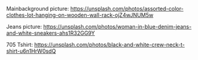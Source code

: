 Mainbackground picture:
https://unsplash.com/photos/assorted-color-clothes-lot-hanging-on-wooden-wall-rack-ojZ4wJNUM5w

Jeans picture:
https://unsplash.com/photos/woman-in-blue-denim-jeans-and-white-sneakers-ahs1R32GG9Y

705 Tshirt:
https://unsplash.com/photos/black-and-white-crew-neck-t-shirt-u6n1HrW0sdQ
